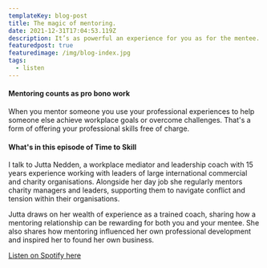 ```yaml
---
templateKey: blog-post
title: The magic of mentoring.
date: 2021-12-31T17:04:53.119Z
description: It’s as powerful an experience for you as for the mentee.
featuredpost: true
featuredimage: /img/blog-index.jpg
tags:
  - listen
---
```

#### Mentoring counts as pro bono work

When you mentor someone you use your professional experiences to help someone else achieve workplace goals or overcome challenges. That's a form of offering your professional skills free of charge. 

#### What's in this episode of Time to Skill

I talk to Jutta Nedden, a workplace mediator and leadership coach with 15 years experience working with leaders of large international commercial and charity organisations. Alongside her day job she regularly mentors charity managers and leaders, supporting them to navigate conflict and tension within their organisations. 

Jutta draws on her wealth of experience as a trained coach, sharing how a mentoring relationship can be rewarding for both you and your mentee. She also shares how mentoring influenced her own professional development and inspired her to found her own business.

[Listen on Spotify here](https://open.spotify.com/show/5hRGFNQkXLAm6oHyU6yIL4?si=2235fcfb65824b86)